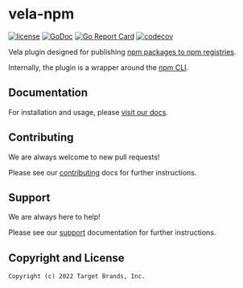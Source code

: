 # vela-npm

[![license](https://img.shields.io/crates/l/gl.svg)](../LICENSE)
[![GoDoc](https://godoc.org/github.com/go-vela/vela-npm?status.svg)](https://godoc.org/github.com/go-vela/vela-npm)
[![Go Report Card](https://goreportcard.com/badge/go-vela/vela-npm)](https://goreportcard.com/report/go-vela/vela-npm)
[![codecov](https://codecov.io/gh/go-vela/vela-npm/branch/master/graph/badge.svg)](https://codecov.io/gh/go-vela/vela-npm)

Vela plugin designed for publishing [npm packages to npm registries](https://www.npmjs.com/).

Internally, the plugin is a wrapper around the [npm CLI](https://docs.npmjs.com/cli/v8/commands/npm).

## Documentation

For installation and usage, please [visit our docs](https://go-vela.github.io/docs).

## Contributing

We are always welcome to new pull requests!

Please see our [contributing](CONTRIBUTING.md) docs for further instructions.

## Support

We are always here to help!

Please see our [support](SUPPORT.md) documentation for further instructions.

## Copyright and License

```
Copyright (c) 2022 Target Brands, Inc.
```
